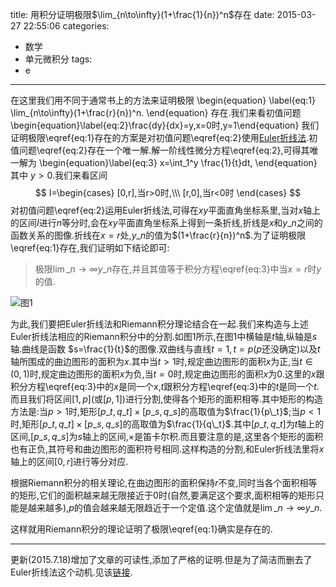 title: 用积分证明极限$\lim_{n\to\infty}(1+\frac{1}{n})^n$存在
date: 2015-03-27 22:55:06
categories:
- 数学
- 单元微积分
tags:
- e
---
在这里我们用不同于通常书上的方法来证明极限
\begin{equation}
  \label{eq:1}
  \lim\_{n\to\infty}(1+\frac{r}{n})^n.
\end{equation}
存在.我们来看初值问题
\begin{equation}\label{eq:2}\frac{dy}{dx}=y,x=0时,y=1\end{equation}
我们证明极限\eqref{eq:1}存在的方案是对初值问题\eqref{eq:2}使用[Euler折线法](http://zh.wikipedia.org/zh/欧拉方法).初值问题\eqref{eq:2}存在一个唯一解.解一阶线性微分方程\eqref{eq:2},可得其唯一解为
\begin{equation}\label{eq:3}
x=\int\_1^y \frac{1}{t}dt,
\end{equation}
其中 $y>0$.我们来看区间
$$
I=\begin{cases}
  [0,r],当r>0时,\\\
[r,0],当r<0时
\end{cases}
$$
对初值问题\eqref{eq:2}运用Euler折线法,可得在$xy$平面直角坐标系里,当对$x$轴上的区间$I$进行$n$等分时,会在$xy$平面直角坐标系上得到一条折线,折线是$x$和$y\_n$之间的函数关系的图像.折线在$x=r$处,$y\_{n}$的值为$(1+\frac{r}{n})^n$.为了证明极限\eqref{eq:1}存在,我们证明如下结论即可:
>极限$\lim\_{n\to\infty}y\_n$存在,并且其值等于积分方程\eqref{eq:3}中当$x=r$时$y$的值.

![图1](/img/关于e的一个极限的积分证明-1.png) 

为此,我们要把Euler折线法和Riemann积分理论结合在一起.我们来构造与上述Euler折线法相应的Riemann积分中的分割.如图1所示,在图1中横轴是$t$轴,纵轴是$s$轴.曲线是函数 $s=\frac{1}{t}$的图像.双曲线与直线$t=1,t=p$($p$还没确定)以及$t$轴所围成的曲边图形的面积为$x$.其中当$t>1$时,规定曲边图形的面积$x$为正,当$t\in (0,1)$时,规定曲边图形的面积$x$为负,当$t=0$时,规定曲边图形的面积$x$为$0$.这里的$x$跟积分方程\eqref{eq:3}中的$x$是同一个$x$,$t$跟积分方程\eqref{eq:3}中的$t$是同一个$t$.而且我们将区间$[1,p]$(或$[p,1]$)进行分割,使得各个矩形的面积相等.其中矩形的构造方法是:当$p>1$时,矩形$[p\_{t},q\_{t}]\times [p\_s,q\_s]$的高取值为$\frac{1}{p\_t}$;当$p<1$时,矩形$[p\_{t},q\_{t}]\times [p\_s,q\_s]$的高取值为$\frac{1}{q\_t}$.其中$[p\_t,q\_t]$为$t$轴上的区间,$[p\_s,q\_s]$为$s$轴上的区间,$\times$是笛卡尔积.而且要注意的是,这里各个矩形的面积也有正负,其符号和曲边图形的面积符号相同.这样构造的分割,和Euler折线法里将$x$轴上的区间$[0,r]$进行等分对应.

根据Riemann积分的相关理论,在曲边图形的面积保持$r$不变,同时当各个面积相等的矩形,它们的面积越来越无限接近于$0$时(自然,要满足这个要求,面积相等的矩形只能是越来越多),$p$的值会越来越无限趋近于一个定值.这个定值就是$\lim\_{n\to\infty}y\_n$.

这样就用Riemann积分的理论证明了极限\eqref{eq:1}确实是存在的.


-----------------
更新(2015.7.18)增加了文章的可读性,添加了严格的证明.但是为了简洁而删去了Euler折线法这个动机.见该[链接](\img\一个极限存在的积分证明.rar).
